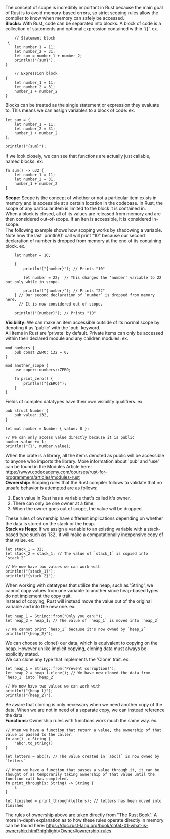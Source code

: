 The concept of scope is incredibly important in Rust because the main goal of Rust is to avoid memory-based errors, so strict scoping rules allow the compiler to know when memory can safely be accessed.
\
**Blocks:**
With Rust, code can be separated into blocks. A block of code is a collection of statements and optional expression contained within '{}'.
	ex.

		// Statement block  
	 {  
	    let number_1 = 11;  
	    let number_2 = 31;  
	    let sum = number_1 + number_2;  
	    println!("{sum}");  
	}  
  
		// Expression block  
	{  
	    let number_1 = 11;  
	    let number_2 = 31;  
	    number_1 + number_2  
	}

Blocks can be treated as the single statement or expression they evaluate to. This means we can assign variables to a block of code:
	ex.

	let sum = {  
	    let number_1 = 11;  
	    let number_2 = 31;  
	    number_1 + number_2  
	};  
  
	println!("{sum}");

If we look closely, we can see that functions are actually just callable, named blocks.
ex:

	fn sum() -> u32 {  
	    let number_1 = 11;  
	    let number_2 = 31;  
	    number_1 + number_2  
	}

**Scope:**
Scope is the concept of whether or not a particular item exists in memory and is accessible at a certain location in the codebase. In Rust, the scope of any particular item is limited to the block it is contained in.
\
When a block is closed, all of its values are released from memory and are then considered out-of-scope. If an iten is accessible, it is considered in-scope.
\
The following example shows how scoping works by shadowing a variable. Note how the last 'println!()' call will print "10" because our second declaration of number is dropped from memory at the end of its containing block.
	ex.
	
		let number = 10;  
  
		{  
		    println!("{number}"); // Prints "10"  
  
		    let number = 22;  // This changes the 'number' variable to 22 but only while in scope.
		    
		    println!("{number}"); // Prints "22"  
		} // Our second declaration of `number` is dropped from memory here.  
		  // It is now considered out-of-scope.  
  
		println!("{number}"); // Prints "10"

**Visibility:**
We can make an item accessible outside of its normal scope by denoting it as 'public' with the 'pub' keyword.
\
All items in Rust are 'private' by default. Private items can only be accessed within their declared module and any children modules.
	ex.

	mod numbers {  
	    pub const ZERO: i32 = 0;  
	}  
  
	mod another_scope {  
	    use super::numbers::ZERO;  
  
	    fn print_zero() {  
	        println!("{ZERO}");  
	    }  
	}

Fields of complex datatypes have their own visibility qualifiers.
	ex.

	pub struct Number {  
	    pub value: i32,  
	}  
  
	let mut number = Number { value: 0 };  
  
	// We can only access value directly because it is public  
	number.value += 1;  
	println!("{}", number.value);

When the crate is a library, all the items denoted as public will be accessible to anyone who imports the library. More information about 'pub' and 'use' can be found in the Modules Article here:
https://www.codecademy.com/courses/rust-for-programmers/articles/modules-rust
\
**Ownership:**
Scoping rules that the Rust compiler follows to validate that no unsafe behavior is attempted are as follows:

1. Each value in Rust has a variable that's called it's owner.
2. There can only be one owner at a time.
3. When the owner goes out of scope, the value will be dropped.

These rules of ownership have different implications depending on whether the data is stored on the stack or the heap.
\
**Stack vs Heap:**
If we assign a variable to an existing variable with a stack-based type such as 'i32', it will make a computationally inexpensive copy of that value.
	ex.

	let stack_1 = 32;  
	let stack_2 = stack_1; // The value of `stack_1` is copied into `stack_2`  
  
	// We now have two values we can work with  
	println!("{stack_1}");  
	println!("{stack_2}");

When working with datatypes that utilize the heap, such as 'String', we cannot copy values from one variable to another since heap-based types do not implement the copy trait.
\
Instead of copying, Rust will instead move the value out of the original variable and into the new one.
	ex.

	let heap_1 = String::from("Only you can!");  
	let heap_2 = heap_1; // The value of `heap_1` is moved into `heap_2`  
  
	// We cannot print `heap_1` because it's now owned by `heap_2`  
	println!("{heap_2}");

We can choose to clone() our data, which is equivalent to copying on the heap. However unlike implicit copying, cloning data must always be explicitly stated.
\
We can clone any type that implements the 'Clone' trait.
	ex.

	let heap_1 = String::from("Prevent corruption!");  
	let heap_2 = heap_1.clone(); // We have now cloned the data from `heap_1` into `heap_2`  
  
	// We now have two values we can work with  
	println!("{heap_1}");  
	println!("{heap_2}");

Be aware that cloning is only necessary when we need another copy of the data. When we are not in need of a separate copy, we can instead reference the data.
\
**Functions:**
Ownership rules with functions work much the same way.
	ex.

	// When we have a function that return a value, the ownership of that value is passed to the caller.  
	fn abc() -> String {  
	    "abc".to_string()  
	}  
  
	let letters = abc(); // The value created in `abc()` is now owned by `letters`  
  
	// When we have a function that passes a value through it, it can be thought of as temporarily taking ownership of that value until the function call has completed.  
	fn print_through(s: String) -> String {  
	    s  
	}  
  
	let finished = print_through(letters); // letters has been moved into finished

The rules of ownership above are taken directly from "The Rust Book". A more in-depth explanation as to how these rules operate directly in memory can be found here:
https://doc.rust-lang.org/book/ch04-01-what-is-ownership.html?highlight=Owner#ownership-rules
